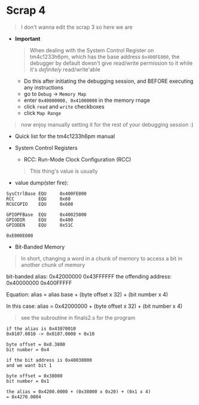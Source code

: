 # Scrap 4
> I don't wanna edit the scrap 3 so here we are
 
 
- **Important**
  > When dealing with the System Control Register on tm4c1233h6pm, which has the base address `0x400FE000`, the debugger by default doesn't give read/write permission to it while it's *definitely* read/write'able
  
  - Do this after initiating the debugging session, and BEFORE executing any instructions
  - go to `Debug` -> `Memory Map`
  - enter `0x40000000, 0x41000000` in the memory rnage
  - click `read` and `write` checkboxes
  - click `Map Range`
 > now enjoy manually setting it for the rest of your debugging session :)
 
- Quick list for the tm4c1233h6pm manual 
 
- System Control Registers
  - RCC: Run-Mode Clock Configuration (RCC)
  > This thing's value is usually  
 
- value dump(ster fire):
 
```ASM
SysCtrlBase EQU		0x400FE000
RCC			EQU		0x60
RCGCGPIO	EQU		0x608

GPIOPFBase	EQU		0x40025000
GPIODIR		EQU		0x400
GPIODEN		EQU		0x51C

0xE000E000
```

 
- Bit-Banded Memory
> In short, changing a word in a chunk of memory to access a bit in another chunk of memory

bit-banded alias: 0x42000000 0x43FFFFFF 
the offending address: 0x40000000 0x400FFFFF 

Equation:
alias = alias base + (byte offset x 32) + (bit number x 4)

In this case:
alias = 0x42000000 + (byte offset x 32) + (bit number x 4)

> see the subroutine in finals2.s for the program 

```
if the alias is 0x43070010
0x0107.0010 -> 0x0107.0000 + 0x10

byte offset = 0x8.3800
bit number = 0x4
```

```
if the bit address is 0x40038000
and we want bit 1

byte offset = 0x38000
bit number = 0x1

the alias = 0x4200.0000 + (0x38000 x 0x20) + (0x1 x 4)
= 0x4270.0004

```


